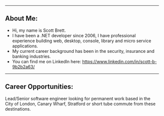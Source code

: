 ---------------------------------------------------------------
About Me:
---------------------------------------------------------------

- Hi, my name is Scott Brett.
- I have been a .NET developer since 2006, I have professional experience building web, desktop, console, library and micro service applications.
- My current career background has been in the security, insurance and banking industries.
- You can find me on LinkedIn here: https://www.linkedin.com/in/scott-b-9b2b2a63/

---------------------------------------------------------------
Career Opportunities:
---------------------------------------------------------------

Lead/Senior software engineer looking for permanent work based in the City of London, Canary Wharf, Stratford or short tube commute from these destinations.
